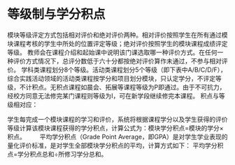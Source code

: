 # 等级制与学分积点

模块等级评定方式包括相对评价和绝对评价两种。相对评价按照学生在所有通过模块课程考核的学生中所处的位置评定等级；绝对评价按照学生的模块课程成绩评定等级。
教师会在课程介绍和起始课中说明该门课选取哪一种评价方式。在任何一种评价方式情况下，总评分数低于六十分都按绝对评价算作未通过，不参与相对评价。
学科类课程划分8个等级。活动类课程划分5个等级（即下表中A/B/C/D/F），综合实践活动领域的活动类课程按学分和项目划分模块，只认定学分，不评定等级，不计积点。无积点课程如晨会、拓展等课程等级为P即通过。由于不可抗力，经校方同意无法修完某门课程则等级为I，可在新学段继续修完本课程。
积点与等级相对应：

学生每完成一个模块课程的学习和评价，系统将根据课程学分以及学生获得的评价等级计算该模块课程获得的学分积点，计算公式为：模块学分积点=模块的学分×积点。
　　平均学分积点（Grade Point Average，即GPA）是对学生学业表现的量化评价标准，是对学生全部模块学分积点的平均，计算方式如下： 平均学分积点=学分积点总和÷所修习学分总和。
